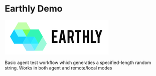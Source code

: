 # Earthly Demo
![sup earthly](https://github.com/jonnyborbs/terraform-multi-random/blob/master/agent_test_basic/earthlyLogo.png)

Basic agent test workflow which generaties a specified-length random string. Works in both agent and remote/local modes
